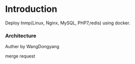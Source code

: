 # Introduction

Deploy lnmp(Linux, Nginx, MySQL, PHP7,redis) using docker.

### Architecture

Auther by WangDongyang

merge request

